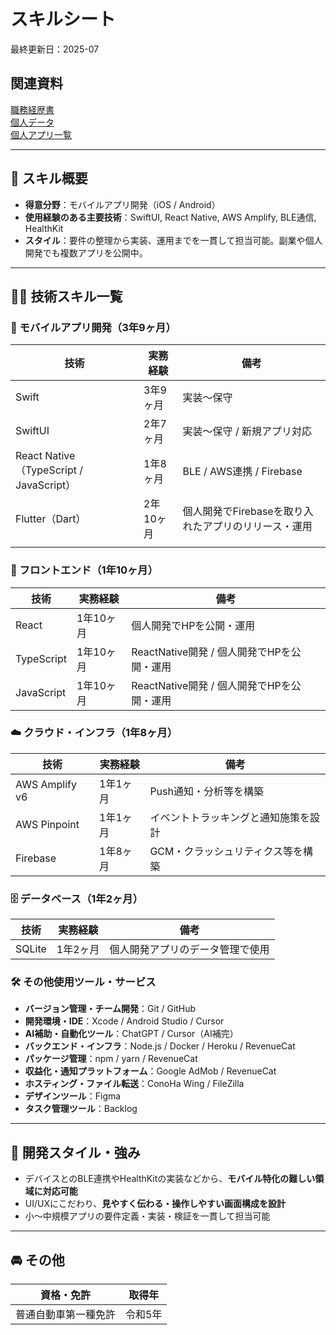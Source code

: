 # スキルシート
最終更新日：2025-07

## 関連資料
[職務経歴書](/README.md)  
[個人データ](/personal-data.md)  
[個人アプリ一覧](/personal-results-list.md)  

---

## 🧭 スキル概要
- **得意分野**：モバイルアプリ開発（iOS / Android）  
- **使用経験のある主要技術**：SwiftUI, React Native, AWS Amplify, BLE通信, HealthKit  
- **スタイル**：要件の整理から実装、運用までを一貫して担当可能。副業や個人開発でも複数アプリを公開中。

---

## 🧑‍💻 技術スキル一覧

### 📱 モバイルアプリ開発（3年9ヶ月）
| 技術 | 実務経験 | 備考 |
|------|------------|------|
| Swift | 3年9ヶ月 | 実装〜保守 |
| SwiftUI | 2年7ヶ月 | 実装〜保守 / 新規アプリ対応 |
| React Native（TypeScript / JavaScript） | 1年8ヶ月 | BLE / AWS連携 / Firebase |
| Flutter（Dart） | 2年10ヶ月 | 個人開発でFirebaseを取り入れたアプリのリリース・運用 |
|  |  |

### 🧩 フロントエンド（1年10ヶ月）
| 技術 | 実務経験 | 備考 |
|------|------------|------|
| React | 1年10ヶ月 | 個人開発でHPを公開・運用 |
| TypeScript | 1年10ヶ月 | ReactNative開発 / 個人開発でHPを公開・運用 |
| JavaScript | 1年10ヶ月 | ReactNative開発 / 個人開発でHPを公開・運用 |

### ☁️ クラウド・インフラ（1年8ヶ月）
| 技術 | 実務経験 | 備考 |
|------|------------|------|
| AWS Amplify v6 | 1年1ヶ月 | Push通知・分析等を構築 |
| AWS Pinpoint | 1年1ヶ月 | イベントトラッキングと通知施策を設計 |
| Firebase | 1年8ヶ月 | GCM・クラッシュリティクス等を構築 |

### 🗄️ データベース（1年2ヶ月）
| 技術 | 実務経験 | 備考 |
|------|------------|------|
| SQLite | 1年2ヶ月 | 個人開発アプリのデータ管理で使用 |

### 🛠️ その他使用ツール・サービス
- **バージョン管理・チーム開発**：Git / GitHub  
- **開発環境・IDE**：Xcode / Android Studio / Cursor  
- **AI補助・自動化ツール**：ChatGPT / Cursor（AI補完）
- **バックエンド・インフラ**：Node.js / Docker / Heroku / RevenueCat
- **パッケージ管理**：npm / yarn / RevenueCat  
- **収益化・通知プラットフォーム**：Google AdMob / RevenueCat  
- **ホスティング・ファイル転送**：ConoHa Wing / FileZilla  
- **デザインツール**：Figma  
- **タスク管理ツール**：Backlog  
---

## 🎯 開発スタイル・強み
- デバイスとのBLE連携やHealthKitの実装などから、**モバイル特化の難しい領域に対応可能**
- UI/UXにこだわり、**見やすく伝わる・操作しやすい画面構成を設計**
- 小〜中規模アプリの要件定義・実装・検証を一貫して担当可能

---


<!--
経験年数の開始日
Swift（CALDIリリース日）：2021年10月
Flutter（オールタイマーリリース日）：2022年1月
Firebase（ドライファン+Todoアプリで継続）：2023-11月
React（HP公開日）：2023年11月
-->

## 🚘 その他
| 資格・免許 | 取得年 |
|------|----------|
| 普通自動車第一種免許 | 令和5年 |
